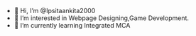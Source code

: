 - 👋 Hi, I’m @Ipsitaankita2000
- 👀 I’m interested in Webpage Designing,Game Development.
- 🌱 I’m currently learning Integrated MCA


<!---
Ipsitaankita2000/Ipsitaankita2000 is a ✨ special ✨ repository because its `README.md` (this file) appears on your GitHub profile.
You can click the Preview link to take a look at your changes.
--->
